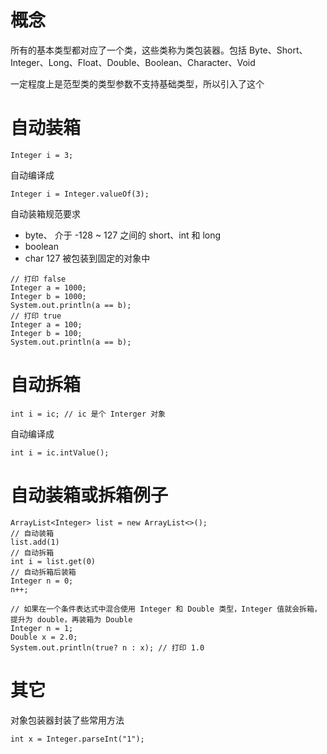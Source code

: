 # 概念

所有的基本类型都对应了一个类，这些类称为类包装器。包括 Byte、Short、Integer、Long、Float、Double、Boolean、Character、Void

一定程度上是范型类的类型参数不支持基础类型，所以引入了这个

# 自动装箱

```
Integer i = 3;
```

自动编译成

```
Integer i = Integer.valueOf(3);
```

自动装箱规范要求
- byte、 介于 -128 ~ 127 之间的 short、int 和 long
- boolean
- char 127
被包装到固定的对象中

```
// 打印 false
Integer a = 1000;
Integer b = 1000;
System.out.println(a == b);
// 打印 true
Integer a = 100;
Integer b = 100;
System.out.println(a == b);
```

# 自动拆箱

```
int i = ic; // ic 是个 Interger 对象
```

自动编译成

```
int i = ic.intValue();
```

# 自动装箱或拆箱例子

```
ArrayList<Integer> list = new ArrayList<>();
// 自动装箱
list.add(1)
// 自动拆箱
int i = list.get(0)
// 自动拆箱后装箱
Integer n = 0;
n++;

// 如果在一个条件表达式中混合使用 Integer 和 Double 类型，Integer 值就会拆箱，提升为 double，再装箱为 Double
Integer n = 1;
Double x = 2.0;
System.out.println(true? n : x); // 打印 1.0
```

# 其它

对象包装器封装了些常用方法

```
int x = Integer.parseInt("1");
```
